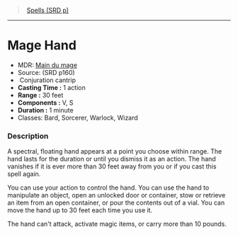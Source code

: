 ﻿---
!Spell
Family: SpellVO
Level: cantrip
Type: Conjuration
CastingTime: 1 action
Range: 30 feet
Components: V, S
Duration: 1 minute
Classes: Bard, Sorcerer, Warlock, Wizard
Id: spells_vo.md#mage-hand
ParentLink: spells_vo.md#spells-srd-p
Name: Mage Hand
ParentName: Spells (SRD p)
NameLevel: 1
AltName: '[Main du mage](hd_spells_main_du_mage.md)'
Source: (SRD p160)
Attributes: {}
---
> [Spells (SRD p)](srd_spells.md)

---

# Mage Hand

- MDR: [Main du mage](hd_spells_main_du_mage.md)
- Source: (SRD p160)
-  Conjuration cantrip
- **Casting Time :** 1 action
- **Range :** 30 feet
- **Components :** V, S
- **Duration :** 1 minute
- Classes: Bard, Sorcerer, Warlock, Wizard

### Description

A spectral, floating hand appears at a point you choose within range. The hand lasts for the duration or until you dismiss it as an action. The hand vanishes if it is ever more than 30 feet away from you or if you cast this spell again.

You can use your action to control the hand. You can use the hand to manipulate an object, open an unlocked door or container, stow or retrieve an item from an open container, or pour the contents out of a vial. You can move the hand up to 30 feet each time you use it.

The hand can't attack, activate magic items, or carry more than 10 pounds.

